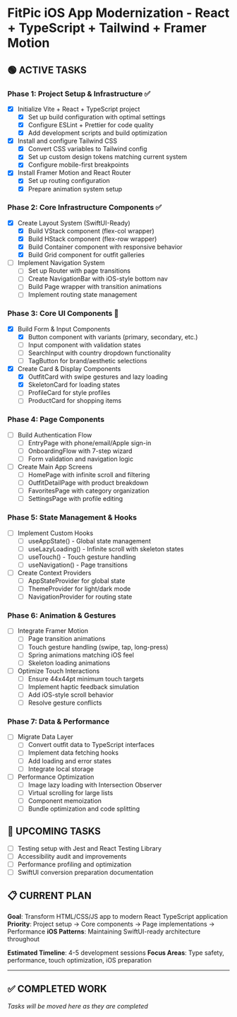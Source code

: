 # FitPic iOS App Modernization - React + TypeScript + Tailwind + Framer Motion

## 🟢 ACTIVE TASKS

### Phase 1: Project Setup & Infrastructure ✅
- [x] Initialize Vite + React + TypeScript project
  - [x] Set up build configuration with optimal settings
  - [x] Configure ESLint + Prettier for code quality
  - [x] Add development scripts and build optimization
- [x] Install and configure Tailwind CSS
  - [x] Convert CSS variables to Tailwind config
  - [x] Set up custom design tokens matching current system
  - [x] Configure mobile-first breakpoints
- [x] Install Framer Motion and React Router
  - [x] Set up routing configuration
  - [x] Prepare animation system setup

### Phase 2: Core Infrastructure Components ✅
- [x] Create Layout System (SwiftUI-Ready)
  - [x] Build VStack component (flex-col wrapper)
  - [x] Build HStack component (flex-row wrapper)
  - [x] Build Container component with responsive behavior
  - [x] Build Grid component for outfit galleries
- [ ] Implement Navigation System
  - [ ] Set up Router with page transitions
  - [ ] Create NavigationBar with iOS-style bottom nav
  - [ ] Build Page wrapper with transition animations
  - [ ] Implement routing state management

### Phase 3: Core UI Components 🚧
- [x] Build Form & Input Components
  - [x] Button component with variants (primary, secondary, etc.)
  - [ ] Input component with validation states
  - [ ] SearchInput with country dropdown functionality
  - [ ] TagButton for brand/aesthetic selections
- [x] Create Card & Display Components
  - [x] OutfitCard with swipe gestures and lazy loading
  - [x] SkeletonCard for loading states
  - [ ] ProfileCard for style profiles
  - [ ] ProductCard for shopping items

### Phase 4: Page Components
- [ ] Build Authentication Flow
  - [ ] EntryPage with phone/email/Apple sign-in
  - [ ] OnboardingFlow with 7-step wizard
  - [ ] Form validation and navigation logic
- [ ] Create Main App Screens
  - [ ] HomePage with infinite scroll and filtering
  - [ ] OutfitDetailPage with product breakdown
  - [ ] FavoritesPage with category organization
  - [ ] SettingsPage with profile editing

### Phase 5: State Management & Hooks
- [ ] Implement Custom Hooks
  - [ ] useAppState() - Global state management
  - [ ] useLazyLoading() - Infinite scroll with skeleton states
  - [ ] useTouch() - Touch gesture handling
  - [ ] useNavigation() - Page transitions
- [ ] Create Context Providers
  - [ ] AppStateProvider for global state
  - [ ] ThemeProvider for light/dark mode
  - [ ] NavigationProvider for routing state

### Phase 6: Animation & Gestures
- [ ] Integrate Framer Motion
  - [ ] Page transition animations
  - [ ] Touch gesture handling (swipe, tap, long-press)
  - [ ] Spring animations matching iOS feel
  - [ ] Skeleton loading animations
- [ ] Optimize Touch Interactions
  - [ ] Ensure 44x44pt minimum touch targets
  - [ ] Implement haptic feedback simulation
  - [ ] Add iOS-style scroll behavior
  - [ ] Resolve gesture conflicts

### Phase 7: Data & Performance
- [ ] Migrate Data Layer
  - [ ] Convert outfit data to TypeScript interfaces
  - [ ] Implement data fetching hooks
  - [ ] Add loading and error states
  - [ ] Integrate local storage
- [ ] Performance Optimization
  - [ ] Image lazy loading with Intersection Observer
  - [ ] Virtual scrolling for large lists
  - [ ] Component memoization
  - [ ] Bundle optimization and code splitting

## 🔴 UPCOMING TASKS
- [ ] Testing setup with Jest and React Testing Library
- [ ] Accessibility audit and improvements
- [ ] Performance profiling and optimization
- [ ] SwiftUI conversion preparation documentation

## 📋 CURRENT PLAN
**Goal**: Transform HTML/CSS/JS app to modern React TypeScript application
**Priority**: Project setup → Core components → Page implementations → Performance
**iOS Patterns**: Maintaining SwiftUI-ready architecture throughout

**Estimated Timeline**: 4-5 development sessions
**Focus Areas**: Type safety, performance, touch optimization, iOS preparation

---

## ✅ COMPLETED WORK
*Tasks will be moved here as they are completed*